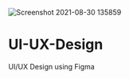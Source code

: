 ![Screenshot 2021-08-30 135859](https://user-images.githubusercontent.com/44544391/131298667-a843d259-12a4-448a-a15c-6281800ed0c4.jpg)
# UI-UX-Design
UI/UX Design using Figma
